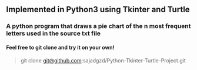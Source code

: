 ## Implemented in Python3 using Tkinter and Turtle
### A python program that draws a pie chart of the n most frequent letters used in the source txt file

#### Feel free to git clone and try it on your own!

> git clone git@github.com:sajadgzd/Python-Tkinter-Turtle-Project.git

